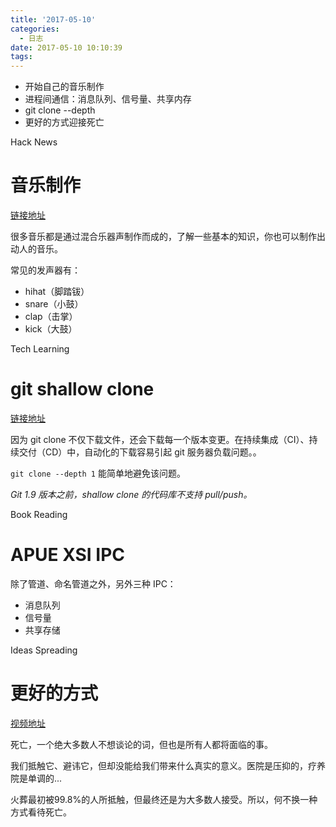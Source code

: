 ```yaml
---
title: '2017-05-10'
categories:
  - 日志
date: 2017-05-10 10:10:39
tags:
---
```


- 开始自己的音乐制作
- 进程间通信：消息队列、信号量、共享内存
- git clone --depth
- 更好的方式迎接死亡

<!--more-->

<div class="hr-sect">Hack News</div>

# 音乐制作
[链接地址](https://learningmusic.ableton.com/index.html)

很多音乐都是通过混合乐器声制作而成的，了解一些基本的知识，你也可以制作出动人的音乐。

常见的发声器有：
- hihat（脚踏钹）
- snare（小鼓）
- clap（击掌）
- kick（大鼓）

<div class="hr-sect">Tech Learning</div>

# git shallow clone
[链接地址](https://www.perforce.com/blog/141218/git-beyond-basics-using-shallow-clones)

因为 git clone 不仅下载文件，还会下载每一个版本变更。在持续集成（CI）、持续交付（CD）中，自动化的下载容易引起 git 服务器负载问题。。

`git clone --depth 1` 能简单地避免该问题。

*Git 1.9 版本之前，shallow clone 的代码库不支持 pull/push。*

<div class="hr-sect">Book Reading</div>

# APUE XSI IPC
除了管道、命名管道之外，另外三种 IPC：
- 消息队列
- 信号量
- 共享存储

<div class="hr-sect">Ideas Spreading</div>

# 更好的方式
[视频地址](http://open.163.com/movie/2015/7/4/7/MAUJNN86J_MAUJO1D47.html)

死亡，一个绝大多数人不想谈论的词，但也是所有人都将面临的事。

我们抵触它、避讳它，但却没能给我们带来什么真实的意义。医院是压抑的，疗养院是单调的...

火葬最初被99.8%的人所抵触，但最终还是为大多数人接受。所以，何不换一种方式看待死亡。

